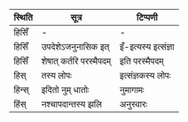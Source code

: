 | स्थिति | सूत्र | टिप्पणी |
| ----- | ------- | ------ |
| हिसिँ | - | - |
| हिसिँ | उपदेशेऽजनुनासिक इत् | इँ-इत्यस्य इत्संज्ञा |
| हिसिँ | शेषात् कर्तरि परस्मैपदम् | इति परस्मैपदम् |
| हिस् | तस्य लोपः | इत्संज्ञकस्य लोपः |
| हिन्स् | इदितो नुम् धातोः | नुमागामः |
| हिंस् | नश्चापदान्तस्य झलि | अनुस्वारः |
